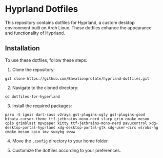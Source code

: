 # Hyprland Dotfiles

This repository contains dotfiles for Hyprland, a custom desktop environment built on Arch Linux. These dotfiles enhance the appearance and functionality of Hyprland.

## Installation

To use these dotfiles, follow these steps:

1. Clone the repository:

~~~
git clone https://github.com/Bavalionprolate/hyprland-dotfiles.git
~~~

2. Navigate to the cloned directory:

~~~
cd dotfiles-for-hyperland
~~~

3. Install the required packages:

~~~
paru -S ignis dart-sass v2raya gst-plugins-ugly gst-plugins-good bibata-cursor-theme ttf-jetbrains-mono-nerd slurp grim cmake meson cpio grimblast mpvpaper kitty ttf-jetbrains-mono-nerd pavucontrol xdg-desktop-portal-hyprland xdg-desktop-portal-gtk xdg-user-dirs wlrobs-hg cmake meson cpio imv swaybg swww
~~~

4. Move the `.config` directory to your home folder.

5. Customize the dotfiles according to your preferences.
